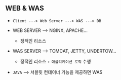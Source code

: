 ## WEB & WAS

* `Client ---> Web Server ---> WAS ---> DB`

* WEB SERVER --> NGINX, APACHE...
  * 정적인 리소스
* WAS SERVER --> TOMCAT, JETTY, UNDERTOW...
  * 정적인 리소스 + `애플리케이션 로직` 수행
* `JAVA` --> 서블릿 컨테이너 기능을 제공하면 WAS
